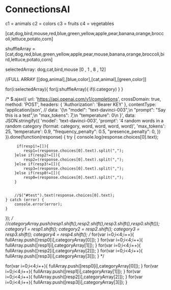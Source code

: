 # ConnectionsAI

c1 = animals
c2 = colors
c3 = fruits
c4 = vegetables

 [cat,dog,bird,mouse,red,blue,green,yellow,apple,pear,banana,orange,broccoli,lettuce,potato,corn]


shuffleArray =
 [cat,dog,red,blue,green,yellow,apple,pear,mouse,banana,orange,broccoli,bird,lettuce,potato,corn]


selectedArray: dog,cat,bird,mouse 
               [0 , 1 , 8 , 12]

//FULL ARRAY [[dog,animal],[blue,color],[cat,animal],[green,color]]

for(i:selectedArray){
    for(j:shuffleArray){
        if(i.category)
    }
}     


/*
$.ajax({
    url: 'https://api.openai.com/v1/completions',
    crossDomain: true,
    method: 'POST',
    headers: {
      'Authorization': 'Bearer KEY'
    },
    contentType: 'application/json',
    // data: '{\n    "model": "text-davinci-003",\n    "prompt": "Say this is a test",\n    "max_tokens": 7,\n    "temperature": 0\n  }',
    data: JSON.stringify({
      'model': 'text-davinci-003',
      'prompt': '4 random words in a random category (format: category, word, word, word, word)',
      'max_tokens': 25,
      'temperature': 0.9,
      "frequency_penalty": 0.5,
      "presence_penalty": 0,
    })
  }).done(function(response) {
    try {
        console.log(response.choices[0].text);

         if(resp1!=[]){
            resp1=(response.choices[0].text).split(",");
        }else if(resp2!=[]){
            resp2=(response.choices[0].text).split(",");
        }else if(resp3!=[]){
            resp3=(response.choices[0].text).split(",");
        }else if(resp0!=[]){
            resp0=(response.choices[0].text).split(",");
        } 


        //$("#test").text(response.choices[0].text);
    } catch (error) {
        console.error(error);
    }
  });
*/
  //categoryArray.push(resp1.shift(),resp2.shift(),resp3.shift(),resp0.shift());
   category1 = resp1.shift(); 
  category2 = resp2.shift();
  category3 = resp3.shift();
  category4 = resp4.shift(); 
  /*
  for(var i=0;i<4;i++){
    fullArray.push([resp0[i],categoryArray[0]]);
  }
  for(var i=0;i<4;i++){
    fullArray.push([resp1[i],categoryArray[1]]);
  }
  for(var i=0;i<4;i++){
    fullArray.push([resp2[i],categoryArray[2]]);
  }
  for(var i=0;i<4;i++){
    fullArray.push([resp3[i],categoryArray[3]]);
  }
  */

   for(var i=0;i<4;i++){
    fullArray.push([resp0[i],categoryArray[0]]);
  }
  for(var i=0;i<4;i++){
    fullArray.push([resp1[i],categoryArray[1]]);
  }
  for(var i=0;i<4;i++){
    fullArray.push([resp2[i],categoryArray[2]]);
  }
  for(var i=0;i<4;i++){
    fullArray.push([resp3[i],categoryArray[3]]);
  }
